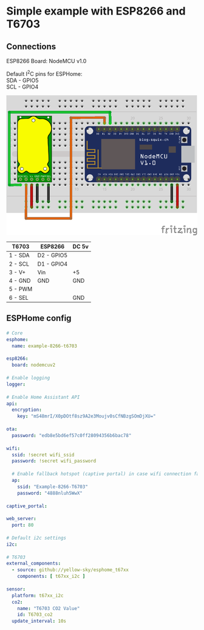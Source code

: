 # Simple example with ESP8266 and T6703

## Connections

ESP8266 Board: NodeMCU v1.0  

Default I<sup>2</sup>C pins for ESPHome:  
SDA - GPIO5  
SCL - GPIO4  

![](scheme.png)

| T6703   | ESP8266    | DC 5v |
|---------|------------|-------|
| 1 - SDA | D2 - GPIO5 |       |
| 2 - SCL | D1 - GPIO4 |       |
| 3 - V+  | Vin        | +5    |
| 4 - GND | GND        | GND   |
| 5 - PWM |            |       |
| 6 - SEL |            | GND   |

## ESPHome config

```yaml
# Core
esphome:
  name: example-8266-t6703

esp8266:
  board: nodemcuv2

# Enable logging
logger:

# Enable Home Assistant API
api:
  encryption:
    key: "mS48mrI/X0pDOtf8sz9A2e3Moujv0sCfNBzgSOmDjXU="

ota:
  password: "edb8e5bd6ef57c0ff28094356b6bac78"

wifi:
  ssid: !secret wifi_ssid
  password: !secret wifi_password

  # Enable fallback hotspot (captive portal) in case wifi connection fails
  ap:
    ssid: "Example-8266-T6703"
    password: "4888nluh5WwX"

captive_portal:

web_server:
  port: 80

# Default i2c settings
i2c:

# T6703
external_components:
  - source: github://yellow-sky/esphome_t67xx 
    components: [ t67xx_i2c ]
    
sensor:
  platform: t67xx_i2c
  co2:
    name: "T6703 CO2 Value"
    id: T6703_co2
  update_interval: 10s
```